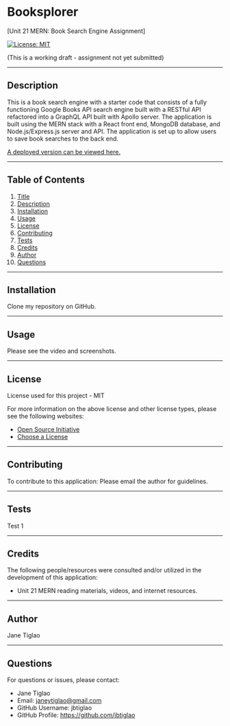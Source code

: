 # Booksplorer
[Unit 21 MERN: Book Search Engine Assignment]

[![License: MIT](https://img.shields.io/badge/License-MIT-yellow.svg)](https://opensource.org/licenses/MIT)

(This is a working draft - assignment not yet submitted)

  ---
  ## Description
This is a book search engine with a starter code that consists of a fully functioning Google Books API search engine built with a RESTful API refactored into a GraphQL API built with Apollo server.  The application is built using the MERN stack with a React front end, MongoDB database, and Node.js/Express.js server and API. The application is set up to allow users to save book searches to the back end. 

[A deployed version can be viewed here.]()

  ---
  ## Table of Contents
  1. [Title](#title)
  2. [Description](#description)
  3. [Installation](#installation)
  4. [Usage](#usage)
  5. [License](#license)
  6. [Contributing](#contributing)
  7. [Tests](#tests)
  8. [Credits](#credits)
  9. [Author](#author)
  10. [Questions](#questions)
  
  ---
  ## Installation
  Clone my repository on GitHub.

  
  ---
  ## Usage
  Please see the video and screenshots.

  ---
  ## License
  License used for this project - MIT
  
  For more information on the above license and other license types, please see the following websites:  
  - [Open Source Initiative](https://opensource.org/licenses)
  - [Choose a License](https://choosealicense.com/)

  ---
  ## Contributing
  To contribute to this application: 
  Please email the author for guidelines.

  ---
  ## Tests
  Test 1

  ---
  ## Credits
  The following people/resources were consulted and/or utilized in the development of this application:
  * Unit 21 MERN reading materials, videos, and internet resources.

  ---
  ## Author
  Jane Tiglao

  ---
  ## Questions
  For questions or issues, please contact: 
  - Jane Tiglao 
  - Email: janeytiglao@gmail.com
  - GitHub Username: jbtiglao
  - GitHub Profile: https://github.com/jbtiglao

